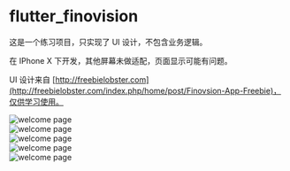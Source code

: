 # flutter_finovision

这是一个练习项目，只实现了 UI 设计，不包含业务逻辑。

在 IPhone X 下开发，其他屏幕未做适配，页面显示可能有问题。

UI 设计来自 [http://freebielobster.com](http://freebielobster.com/index.php/home/post/Finovsion-App-Freebie)，仅供学习使用。


![welcome page](https://raw.githubusercontent.com/luoqiao6/flutter_finovision/master/screenshot/init_page.png)
<br/>
![welcome page](https://raw.githubusercontent.com/luoqiao6/flutter_finovision/master/screenshot/home_page.png)
<br/>
![welcome page](https://raw.githubusercontent.com/luoqiao6/flutter_finovision/master/screenshot/left_menu.png)
<br/>
![welcome page](https://raw.githubusercontent.com/luoqiao6/flutter_finovision/master/screenshot/main_page.png)
<br/>
![welcome page](https://raw.githubusercontent.com/luoqiao6/flutter_finovision/master/screenshot/profile_page.png)



